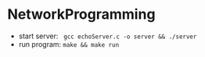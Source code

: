 # NetworkProgramming
* start server: 
   ` gcc echoServer.c -o server && ./server`
* run program: 
  `make && make run`
